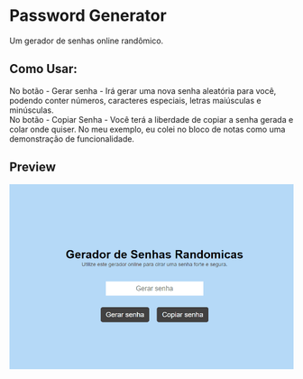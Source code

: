 # Password Generator
Um gerador de senhas online randômico. 

## Como Usar: 
No botão - Gerar senha - Irá gerar uma nova senha aleatória para você, podendo conter números, caracteres especiais, letras maiúsculas e minúsculas. </br>
No botão - Copiar Senha - Você terá a liberdade de copiar a senha gerada e colar onde quiser. No meu exemplo, eu colei no bloco de notas como uma demonstração de funcionalidade. 

## Preview
![animação](https://github.com/LorraineF-A/password-generator/blob/main/assents/Anima%C3%A7%C3%A3o-password-generator.gif)
